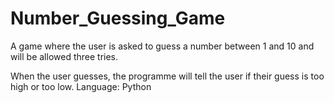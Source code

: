 # Number_Guessing_Game
A game where the user is asked to guess a number between 1 and 10 and will be allowed three tries.

When the user guesses, the programme will tell the user if their guess is too high or too low.
Language: Python
